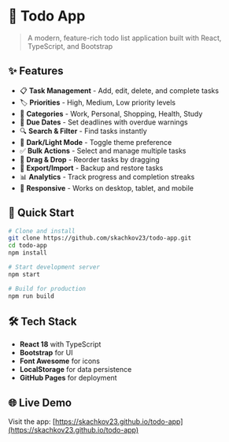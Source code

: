 # 📝 Todo App

> A modern, feature-rich todo list application built with React, TypeScript, and Bootstrap

## ✨ Features

- 📋 **Task Management** - Add, edit, delete, and complete tasks
- 🏷️ **Priorities** - High, Medium, Low priority levels
- 📁 **Categories** - Work, Personal, Shopping, Health, Study
- 📅 **Due Dates** - Set deadlines with overdue warnings
- 🔍 **Search & Filter** - Find tasks instantly
- 🌙 **Dark/Light Mode** - Toggle theme preference
- ✅ **Bulk Actions** - Select and manage multiple tasks
- 🎯 **Drag & Drop** - Reorder tasks by dragging
- 💾 **Export/Import** - Backup and restore tasks
- 📊 **Analytics** - Track progress and completion streaks
- 📱 **Responsive** - Works on desktop, tablet, and mobile

## 🚀 Quick Start

```bash
# Clone and install
git clone https://github.com/skachkov23/todo-app.git
cd todo-app
npm install

# Start development server
npm start

# Build for production
npm run build
```

## 🛠️ Tech Stack

- **React 18** with TypeScript
- **Bootstrap** for UI
- **Font Awesome** for icons
- **LocalStorage** for data persistence
- **GitHub Pages** for deployment

## 🌐 Live Demo

Visit the app: [https://skachkov23.github.io/todo-app](https://skachkov23.github.io/todo-app)
